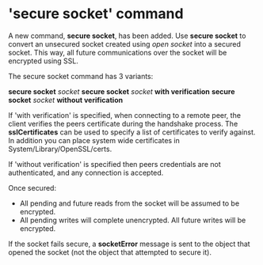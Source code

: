 # 'secure socket' command
A new command, **secure socket**, has been added. Use **secure socket** to convert an unsecured socket created using *open socket* into a secured socket. This way, all future communications over the socket will be encrypted using SSL.

The secure socket command has 3 variants:

**secure socket** *socket*
**secure socket** *socket* **with verification**
**secure socket** *socket* **without verification**

If 'with verification' is specified, when connecting to a remote peer, the client verifies the peers certificate during the handshake process. The **sslCertificates** can be used to specify a list of certificates to verify against. In addition you can place system wide certificates in System/Library/OpenSSL/certs.

If 'without verification' is specified then peers credentials are not authenticated, and any connection is accepted.

Once secured:

* All pending and future reads from the socket will be assumed to be encrypted.
* All pending writes will complete unencrypted. All future writes will be encrypted.

If the socket fails secure, a **socketError** message is sent to the object that opened the socket (not the object that attempted to secure it).
